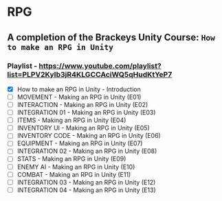 # RPG

## A completion of the Brackeys Unity Course: `How to make an RPG in Unity`

### Playlist - https://www.youtube.com/playlist?list=PLPV2KyIb3jR4KLGCCAciWQ5qHudKtYeP7
- [X] How to make an RPG in Unity - Introduction
- [ ] MOVEMENT - Making an RPG in Unity (E01)
- [ ] INTERACTION - Making an RPG in Unity (E02)
- [ ] INTEGRATION 01 - Making an RPG in Unity (E03)
- [ ] ITEMS - Making an RPG in Unity (E04)
- [ ] INVENTORY UI - Making an RPG in Unity (E05)
- [ ] INVENTORY CODE - Making an RPG in Unity (E06)
- [ ] EQUIPMENT - Making an RPG in Unity (E07)
- [ ] INTEGRATION 02 - Making an RPG in Unity (E08)
- [ ] STATS - Making an RPG in Unity (E09)
- [ ] ENEMY AI - Making an RPG in Unity (E10)
- [ ] COMBAT - Making an RPG in Unity (E11)
- [ ] INTEGRATION 03 - Making an RPG in Unity (E12)
- [ ] INTEGRATION 04 - Making an RPG in Unity (E13)
